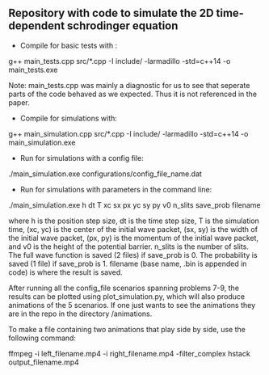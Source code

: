 ## Repository with code to simulate the 2D time-dependent schrodinger equation

- Compile for basic tests with :

g++ main_tests.cpp src/*.cpp -I include/ -larmadillo -std=c++14 -o main_tests.exe

Note: main_tests.cpp was mainly a diagnostic for us to see that seperate parts of the code behaved as we expected. Thus it is not referenced in the paper.

- Compile for simulations with:

g++ main_simulation.cpp src/*.cpp -I include/ -larmadillo -std=c++14 -o main_simulation.exe

- Run for simulations with a config file:

./main_simulation.exe configurations/config_file_name.dat

- Run for simulations with parameters in the command line:

./main_simulation.exe h dt T xc sx px yc sy py v0 n_slits save_prob filename

where h is the position step size, dt is the time step size, T is the simulation time, (xc, yc) is the center of the initial wave packet, (sx, sy) is the width of the initial  wave packet, (px, py) is the momentum of the initial wave packet, and v0 is the height of the potential barrier. n_slits is the number of slits. The full wave function is saved (2 files) if save_prob is 0. The probability is saved (1 file) if save_prob is 1. filename (base name, .bin is appended in code) is where the result is saved.



After running all the config_file scenarios spanning problems 7-9, the results can be plotted using plot_simulation.py, which will also produce animations of the 5 scenarios. If one just wants to see the animations they are in the repo in the directory /animations.

To make a file containing two animations that play side by side, use the following command:

ffmpeg -i left_filename.mp4 -i right_filename.mp4 -filter_complex hstack output_filename.mp4
